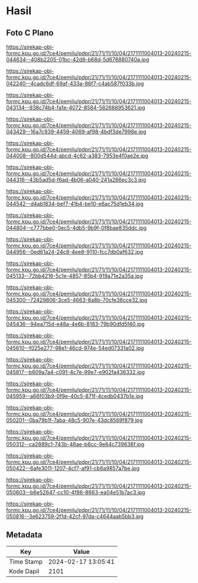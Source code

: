 # Hasil

## Foto C Plano

https://sirekap-obj-formc.kpu.go.id/7ce4/pemilu/pdpr/21/71/11/10/04/2171111004013-20240215-044634--408b2205-01bc-42d8-b68d-5d676880740a.jpg

https://sirekap-obj-formc.kpu.go.id/7ce4/pemilu/pdpr/21/71/11/10/04/2171111004013-20240215-042240--4cadc6df-69af-433a-86f7-c4ab587f033b.jpg

https://sirekap-obj-formc.kpu.go.id/7ce4/pemilu/pdpr/21/71/11/10/04/2171111004013-20240215-043134--938c74b4-fa1e-4072-8584-582688953621.jpg

https://sirekap-obj-formc.kpu.go.id/7ce4/pemilu/pdpr/21/71/11/10/04/2171111004013-20240215-043429--16a7c939-4459-4069-af98-4bdf3de7998e.jpg

https://sirekap-obj-formc.kpu.go.id/7ce4/pemilu/pdpr/21/71/11/10/04/2171111004013-20240215-044008--800d544d-abcd-4c62-a383-7953e4f0ae2e.jpg

https://sirekap-obj-formc.kpu.go.id/7ce4/pemilu/pdpr/21/71/11/10/04/2171111004013-20240215-044316--43b5ad5d-f6ad-4b06-a040-241a266ec3c3.jpg

https://sirekap-obj-formc.kpu.go.id/7ce4/pemilu/pdpr/21/71/11/10/04/2171111004013-20240215-044542--d4ab1834-bef7-41b4-be10-e6ac75d1eb34.jpg

https://sirekap-obj-formc.kpu.go.id/7ce4/pemilu/pdpr/21/71/11/10/04/2171111004013-20240215-044804--c777bbe0-0ec5-4db5-9b9f-0f8bae835ddc.jpg

https://sirekap-obj-formc.kpu.go.id/7ce4/pemilu/pdpr/21/71/11/10/04/2171111004013-20240215-044956--0ed61a24-24c8-4ee8-9110-fcc7db0af632.jpg

https://sirekap-obj-formc.kpu.go.id/7ce4/pemilu/pdpr/21/71/11/10/04/2171111004013-20240215-045133--72bb4216-5c1e-4857-85b4-919a71e2a35a.jpg

https://sirekap-obj-formc.kpu.go.id/7ce4/pemilu/pdpr/21/71/11/10/04/2171111004013-20240215-045300--72429806-3ce5-4663-8a8b-70cfe38cce32.jpg

https://sirekap-obj-formc.kpu.go.id/7ce4/pemilu/pdpr/21/71/11/10/04/2171111004013-20240215-045436--94ea715d-e48a-4e6b-8183-79b90dfd5f40.jpg

https://sirekap-obj-formc.kpu.go.id/7ce4/pemilu/pdpr/21/71/11/10/04/2171111004013-20240215-045610--f025e277-98e1-46cd-974e-54ed07331a02.jpg

https://sirekap-obj-formc.kpu.go.id/7ce4/pemilu/pdpr/21/71/11/10/04/2171111004013-20240215-045817--b609a7a4-c091-4c7e-99e7-e902fa436332.jpg

https://sirekap-obj-formc.kpu.go.id/7ce4/pemilu/pdpr/21/71/11/10/04/2171111004013-20240215-045959--a66f03b9-0f9e-40c5-871f-4cedb0437b1e.jpg

https://sirekap-obj-formc.kpu.go.id/7ce4/pemilu/pdpr/21/71/11/10/04/2171111004013-20240215-050201--0ba79b1f-7aba-48c5-907e-43dc8569f879.jpg

https://sirekap-obj-formc.kpu.go.id/7ce4/pemilu/pdpr/21/71/11/10/04/2171111004013-20240215-050312--ca2889c1-743b-46ae-b6cc-9e64c739636f.jpg

https://sirekap-obj-formc.kpu.go.id/7ce4/pemilu/pdpr/21/71/11/10/04/2171111004013-20240215-050422--6afe3011-1207-4cf7-af91-cb6a9857a7be.jpg

https://sirekap-obj-formc.kpu.go.id/7ce4/pemilu/pdpr/21/71/11/10/04/2171111004013-20240215-050603--b6e52647-cc10-4f86-8663-ea04e51b7ac3.jpg

https://sirekap-obj-formc.kpu.go.id/7ce4/pemilu/pdpr/21/71/11/10/04/2171111004013-20240215-050816--3e623759-2f1d-42cf-97da-c4644aab5bb3.jpg


## Metadata

| Key        | Value               |
| ---------- | ------------------- |
| Time Stamp | 2024-02-17 13:05:41 |
| Kode Dapil | 2101                |



